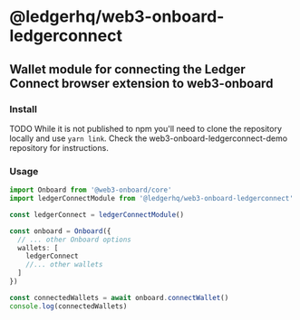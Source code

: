 # @ledgerhq/web3-onboard-ledgerconnect

## Wallet module for connecting the Ledger Connect browser extension to web3-onboard

### Install

TODO While it is not published to npm you'll need to clone the repository locally
and use `yarn link`. Check the web3-onboard-ledgerconnect-demo repository for
instructions.

### Usage

```typescript
import Onboard from '@web3-onboard/core'
import ledgerConnectModule from '@ledgerhq/web3-onboard-ledgerconnect'

const ledgerConnect = ledgerConnectModule()

const onboard = Onboard({
  // ... other Onboard options
  wallets: [
    ledgerConnect
    //... other wallets
  ]
})

const connectedWallets = await onboard.connectWallet()
console.log(connectedWallets)
```

